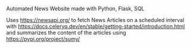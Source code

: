 Automated News Website made with Python, Flask, SQL

Uses https://newsapi.org/ to fetch News Articles on a scheduled interval with https://docs.celeryq.dev/en/stable/getting-started/introduction.html and summarizes the content of the articles using https://pypi.org/project/sumy/
